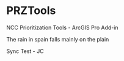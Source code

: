 # PRZTools
NCC Prioritization Tools - ArcGIS Pro Add-in

The rain in spain falls mainly on the plain

Sync Test - JC
